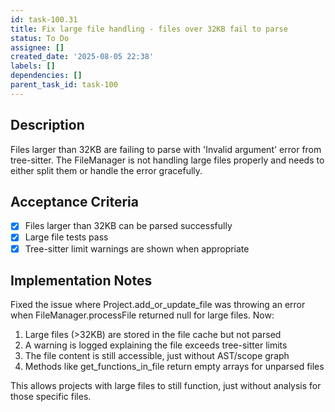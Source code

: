 ```yaml
---
id: task-100.31
title: Fix large file handling - files over 32KB fail to parse
status: To Do
assignee: []
created_date: '2025-08-05 22:38'
labels: []
dependencies: []
parent_task_id: task-100
---
```


## Description

Files larger than 32KB are failing to parse with 'Invalid argument' error from tree-sitter. The FileManager is not handling large files properly and needs to either split them or handle the error gracefully.

## Acceptance Criteria

- [x] Files larger than 32KB can be parsed successfully
- [x] Large file tests pass
- [x] Tree-sitter limit warnings are shown when appropriate

## Implementation Notes

Fixed the issue where Project.add_or_update_file was throwing an error when FileManager.processFile returned null for large files. Now:

1. Large files (>32KB) are stored in the file cache but not parsed
2. A warning is logged explaining the file exceeds tree-sitter limits
3. The file content is still accessible, just without AST/scope graph
4. Methods like get_functions_in_file return empty arrays for unparsed files

This allows projects with large files to still function, just without analysis for those specific files.
